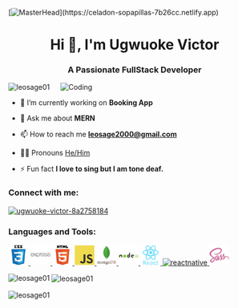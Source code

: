 [![MasterHead](https://1.bp.blogspot.com/-7A4WynwLsM...)](https://celadon-sopapillas-7b26cc.netlify.app)


<h1 align="center">Hi 👋, I'm Ugwuoke Victor</h1>
<h3 align="center">A Passionate FullStack Developer</h3>

<img align="right" alt="Coding" width="400" src="https://i.pinimg.com/474x/d3/9f/ca/d39fcae9dc1caba7c5795ee4db8b2313.jpg">

<p align="left"> <img src="https://komarev.com/ghpvc/?username=leosage01&label=Profile%20views&color=0e75b6&style=flat" alt="leosage01" /> </p>

- 🔭 I’m currently working on **Booking App**

- 💬 Ask me about **MERN**

- 📫 How to reach me **leosage2000@gmail.com**

- 💪🏽 Pronouns [He/Him](He/Him)

- ⚡ Fun fact **I love to sing but I am tone deaf.**

<h3 align="left">Connect with me:</h3>
<p align="left">
<a href="https://linkedin.com/in/ugwuoke-victor-8a2758184" target="blank"><img align="center" src="https://raw.githubusercontent.com/rahuldkjain/github-profile-readme-generator/master/src/images/icons/Social/linked-in-alt.svg" alt="ugwuoke-victor-8a2758184" height="30" width="40" /></a>
</p>

<h3 align="left">Languages and Tools:</h3>
<p align="left"> <a href="https://www.w3schools.com/css/" target="_blank" rel="noreferrer"> <img src="https://raw.githubusercontent.com/devicons/devicon/master/icons/css3/css3-original-wordmark.svg" alt="css3" width="40" height="40"/> </a> <a href="https://expressjs.com" target="_blank" rel="noreferrer"> <img src="https://raw.githubusercontent.com/devicons/devicon/master/icons/express/express-original-wordmark.svg" alt="express" width="40" height="40"/> </a> <a href="https://www.w3.org/html/" target="_blank" rel="noreferrer"> <img src="https://raw.githubusercontent.com/devicons/devicon/master/icons/html5/html5-original-wordmark.svg" alt="html5" width="40" height="40"/> </a> <a href="https://developer.mozilla.org/en-US/docs/Web/JavaScript" target="_blank" rel="noreferrer"> <img src="https://raw.githubusercontent.com/devicons/devicon/master/icons/javascript/javascript-original.svg" alt="javascript" width="40" height="40"/> </a> <a href="https://www.mongodb.com/" target="_blank" rel="noreferrer"> <img src="https://raw.githubusercontent.com/devicons/devicon/master/icons/mongodb/mongodb-original-wordmark.svg" alt="mongodb" width="40" height="40"/> </a> <a href="https://nodejs.org" target="_blank" rel="noreferrer"> <img src="https://raw.githubusercontent.com/devicons/devicon/master/icons/nodejs/nodejs-original-wordmark.svg" alt="nodejs" width="40" height="40"/> </a> <a href="https://reactjs.org/" target="_blank" rel="noreferrer"> <img src="https://raw.githubusercontent.com/devicons/devicon/master/icons/react/react-original-wordmark.svg" alt="react" width="40" height="40"/> </a> <a href="https://reactnative.dev/" target="_blank" rel="noreferrer"> <img src="https://reactnative.dev/img/header_logo.svg" alt="reactnative" width="40" height="40"/> </a> <a href="https://sass-lang.com" target="_blank" rel="noreferrer"> <img src="https://raw.githubusercontent.com/devicons/devicon/master/icons/sass/sass-original.svg" alt="sass" width="40" height="40"/> </a> </p>

<p><img align="left" src="https://github-readme-stats.vercel.app/api/top-langs?username=leosage01&show_icons=true&locale=en&layout=compact" alt="leosage01" /></p>

<p>&nbsp;<img align="center" src="https://github-readme-stats.vercel.app/api?username=leosage01&show_icons=true&locale=en" alt="leosage01" /></p>

<p><img align="center" src="https://github-readme-streak-stats.herokuapp.com/?user=leosage01&" alt="leosage01" /></p>
